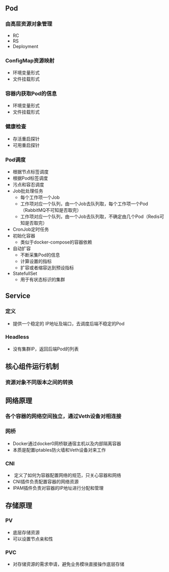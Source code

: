 ## Pod

### 由高层资源对象管理

- RC
- RS
- Deployment

### ConfigMap资源映射

- 环境变量形式
- 文件挂载形式

### 容器内获取Pod的信息

- 环境变量形式
- 文件挂载形式

### 健康检查

- 存活重启探针
- 可用重启探针

### Pod调度

- 根据节点标签调度
- 根据Pod标签调度
- 污点和容忍调度
- Job批处理任务
  - 每个工作项一个Job
  - 工作项对应一个队列，由一个Job去队列取，每个工作项一个Pod（RabbitMQ不可知是否取完）
  - 工作项对应一个队列，由一个Job去队列取，不确定由几个Pod（Redis可知是否取完）
- CronJob定时任务
- 初始化容器
  - 类似于docker-compose的容器依赖
- 自动扩容
  - 不断采集Pod的信息
  - 计算设置的指标
  - 扩容或者缩容达到预设指标
- StatefullSet
  - 用于有状态标识的集群

## Service

### 定义

- 提供一个稳定的 IP地址及端口，去调度后端不稳定的Pod

### Headless

- 没有集群IP，返回后端Pod的列表

## 核心组件运行机制

### 资源对象不同版本之间的转换

## 网络原理

### 各个容器的网络空间独立，通过Veth设备对相连接

### 网桥

- Docker通过docker0网桥联通宿主机以及内部隔离容器
- 本质是配置iptables防火墙和Veth设备对来工作

### CNI

- ​    定义了如何为容器配置网络的规范，只关心容器和网络
- CNI插件负责配置容器的网络资源
- IPAM插件负责对容器的IP地址进行分配和管理

## 存储原理

### PV

- 底层存储资源
- 可以设置节点亲和性

### PVC

- 对存储资源的需求申请，避免业务模块直接操作底层存储